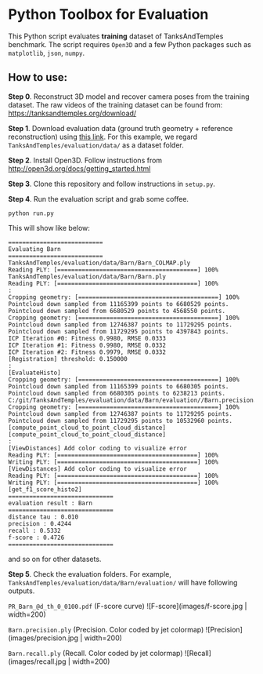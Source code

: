 # Python Toolbox for Evaluation

This Python script evaluates **training** dataset of TanksAndTemples benchmark.
The script requires ``Open3D`` and a few Python packages such as ``matplotlib``, ``json``, ``numpy``.

## How to use:
**Step 0**. Reconstruct 3D model and recover camera poses from the training dataset.
The raw videos of the training dataset can be found from:
https://tanksandtemples.org/download/

**Step 1**. Download evaluation data (ground truth geometry + reference reconstruction) using
[this link](https://drive.google.com/open?id=1VDHEqGAuLyGa7Bv3lGOr1KX2RhPbHLxw). For this example, we regard ``TanksAndTemples/evaluation/data/`` as a dataset folder.

**Step 2**. Install Open3D. Follow instructions from http://open3d.org/docs/getting_started.html

**Step 3**. Clone this repository and follow instructions in ``setup.py``.

**Step 4**. Run the evaluation script and grab some coffee.
```
python run.py
```
This will show like below:
```
===========================
Evaluating Barn
===========================
TanksAndTemples/evaluation/data/Barn/Barn_COLMAP.ply
Reading PLY: [========================================] 100%
TanksAndTemples/evaluation/data/Barn/Barn.ply
Reading PLY: [========================================] 100%
:
Cropping geometry: [========================================] 100%
Pointcloud down sampled from 11165399 points to 6680529 points.
Pointcloud down sampled from 6680529 points to 4568550 points.
Cropping geometry: [========================================] 100%
Pointcloud down sampled from 12746387 points to 11729295 points.
Pointcloud down sampled from 11729295 points to 4397843 points.
ICP Iteration #0: Fitness 0.9980, RMSE 0.0333
ICP Iteration #1: Fitness 0.9980, RMSE 0.0332
ICP Iteration #2: Fitness 0.9979, RMSE 0.0332
[Registration] threshold: 0.150000
:
[EvaluateHisto]
Cropping geometry: [========================================] 100%
Pointcloud down sampled from 11165399 points to 6680305 points.
Pointcloud down sampled from 6680305 points to 6238213 points.
C:/git/TanksAndTemples/evaluation/data/Barn/evaluation//Barn.precision.ply
Cropping geometry: [========================================] 100%
Pointcloud down sampled from 12746387 points to 11729295 points.
Pointcloud down sampled from 11729295 points to 10532960 points.
[compute_point_cloud_to_point_cloud_distance]
[compute_point_cloud_to_point_cloud_distance]
:
[ViewDistances] Add color coding to visualize error
Reading PLY: [========================================] 100%
Writing PLY: [========================================] 100%
[ViewDistances] Add color coding to visualize error
Reading PLY: [========================================] 100%
Writing PLY: [========================================] 100%
[get_f1_score_histo2]
==============================
evaluation result : Barn
==============================
distance tau : 0.010
precision : 0.4244
recall : 0.5332
f-score : 0.4726
==============================
```
and so on for other datasets.

**Step 5**. Check the evaluation folders. For example, ``TanksAndTemples/evaluation/data/Barn/evaluation/`` will have following outputs.

``PR_Barn_@d_th_0_0100.pdf`` (F-score curve)
![F-score](images/f-score.jpg | width=200)

``Barn.precision.ply`` (Precision. Color coded by jet colormap)
![Precision](images/precision.jpg | width=200)

``Barn.recall.ply`` (Recall. Color coded by jet colormap)
![Recall](images/recall.jpg | width=200)
